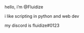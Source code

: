 hello, i’m @Fluidize

i like scripting in python and web dev

my discord is fluidize#0123

<!---
Fluidize/Fluidize is a ✨ special ✨ repository because its `README.md` (this file) appears on your GitHub profile.
You can click the Preview link to take a look at your changes.
--->
